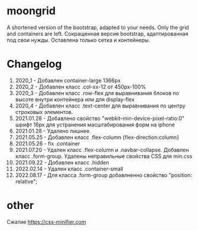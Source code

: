 # moongrid
A shortened version of the bootstrap, adapted to your needs. Only the grid and containers are left.
Сокращенная версия bootstrap, адаптированная под свои нужды. Оставлена только сетка и контейнеры.


# Changelog
1.  2020_1     - Добавлен container-large 1366px
2.  2020_2     - Добавлен класс .col-xx-12 от 450px-100%
3.  2020_3     - Добавлен класс .row-flex для выравнивания блоков по высоте внутри контейнера или для display-flex
4.  2020_4     - Добавлен класс .text-center для выравнивания по центру строковых элементов.
5.  2021.01.28 - Добавлено свойство "webkit-min-device-pixel-ratio:0" шрифт 16px для устранения масштабирования форм на iphone
6.  2021.01.28 - Удалено лишнее.
7.  2021.05.25 - Добавлен класс .flex-column {flex-direction:column}
8.  2021.05.26 - fix .container
9.  2021.07.20 - Удален класс .flex-column и .navbar-collapse. Добавлен класс .form-group. Удалены неправильные свойства CSS для min.css
10. 2021.09.22 - Добавлен класс .hidden
11. 2022.02.14 - Удален класс .container-small
12. 2022.08.17 - Для класса .form-group добавлненно свойство "position: relative";


# other
Сжатие https://css-minifier.com